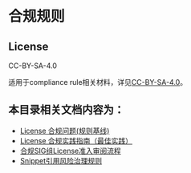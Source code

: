 # 合规规则

## License

CC-BY-SA-4.0

适用于compliance rule相关材料，详见[CC-BY-SA-4.0](https://spdx.org/licenses/CC-BY-SA-4.0.html)。

## 本目录相关文档内容为：

* [License 合规问题(规则基线)](https://gitee.com/openeuler/compliance/blob/master/doc/rule/baseline.md)
* [License 合规实践指南（最佳实践）](https://gitee.com/openeuler/compliance/blob/master/doc/rule/practice.md)
* [合规SIG组License准入审阅流程](https://gitee.com/openeuler/compliance/blob/master/rule/doc/%E5%90%88%E8%A7%84SIG%E7%BB%84License%E5%87%86%E5%85%A5%E5%AE%A1%E9%98%85%E6%B5%81%E7%A8%8B.md)
* [Snippet引用风险治理规则](https://gitee.com/openeuler/compliance/blob/master/rule/doc/%E6%BA%90%E4%BB%A3%E7%A0%81%E5%BC%8F%E5%BC%95%E7%94%A8%E9%A3%8E%E9%99%A9%E6%B2%BB%E7%90%86%E8%A7%84%E5%88%99.md)